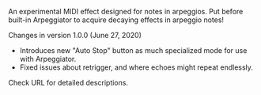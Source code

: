 An experimental MIDI effect designed for notes in arpeggios.
Put before built-in Arpeggiator to acquire decaying effects in arpeggio notes!

Changes in version 1.0.0 (June 27, 2020)
- Introduces new "Auto Stop" button as much specialized mode for use with Arpeggiator.
- Fixed issues about retrigger, and where echoes might repeat endlessly.

Check URL for detailed descriptions.